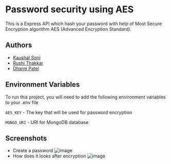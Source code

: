 # Password security using AES 

This is a Express API which hash your password with help of Most Secure Encryption algorithm AES (Advanced Encryption Standard).


## Authors

- [Kaushal Soni](https://www.github.com/KaushalMaster)
- [Rushi Thakkar](https://www.github.com/Ruc08)
- [Dharm Patel](https://www.github.com)


## Environment Variables

To run this project, you will need to add the following environment variables to your .env file

`AES_KEY` - The key that will be used for password encryption

`MONGO_URI` - URI for MongoDB database


## Screenshots
- Create a password
  ![image](https://user-images.githubusercontent.com/77090657/200365146-26870a15-53fa-4d42-8052-3f24cccb1b84.png)
- How does it looks after encryption
  ![image](https://user-images.githubusercontent.com/77090657/200366638-000e4a7b-7c2d-4e8e-9f25-be33f1a8cbd5.png)


